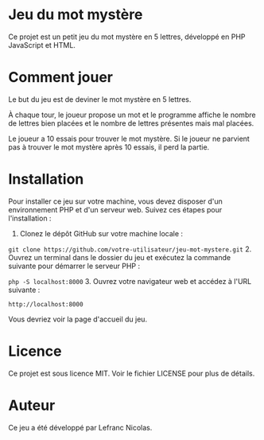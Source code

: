 # Jeu du mot mystère

Ce projet est un petit jeu du mot mystère en 5 lettres, développé en PHP JavaScript et HTML.

# Comment jouer
Le but du jeu est de deviner le mot mystère en 5 lettres. 

À chaque tour, le joueur propose un mot et le programme affiche le nombre de lettres bien placées et le nombre de lettres présentes mais mal placées.

Le joueur a 10 essais pour trouver le mot mystère. Si le joueur ne parvient pas à trouver le mot mystère après 10 essais, il perd la partie.

# Installation
Pour installer ce jeu sur votre machine, vous devez disposer d'un environnement PHP et d'un serveur web. Suivez ces étapes pour l'installation :

1. Clonez le dépôt GitHub sur votre machine locale :


```git clone https://github.com/votre-utilisateur/jeu-mot-mystere.git```
2. Ouvrez un terminal dans le dossier du jeu et exécutez la commande suivante pour démarrer le serveur PHP :

```php -S localhost:8000```
3. Ouvrez votre navigateur web et accédez à l'URL suivante :

```http://localhost:8000```

Vous devriez voir la page d'accueil du jeu.

# Licence 
Ce projet est sous licence MIT. Voir le fichier LICENSE pour plus de détails.

# Auteur
Ce jeu a été développé par Lefranc Nicolas.